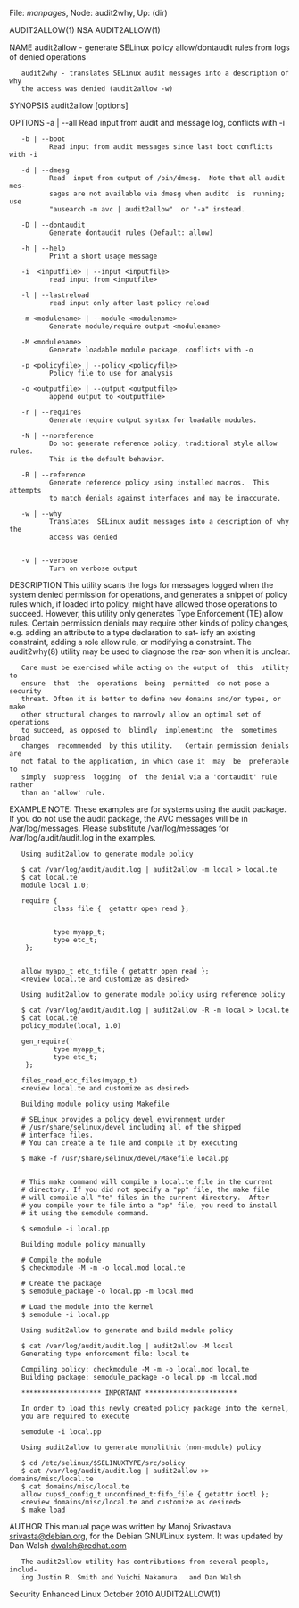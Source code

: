 File: *manpages*,  Node: audit2why,  Up: (dir)

AUDIT2ALLOW(1)                        NSA                       AUDIT2ALLOW(1)



NAME
       audit2allow  -  generate SELinux policy allow/dontaudit rules from logs
       of denied operations

       audit2why - translates SELinux audit messages into a description of why
       the access was denied (audit2allow -w)


SYNOPSIS
       audit2allow [options]

OPTIONS
       -a | --all
              Read input from audit and message log, conflicts with -i

       -b | --boot
              Read input from audit messages since last boot conflicts with -i

       -d | --dmesg
              Read  input from output of /bin/dmesg.  Note that all audit mes‐
              sages are not available via dmesg when auditd  is  running;  use
              "ausearch -m avc | audit2allow"  or "-a" instead.

       -D | --dontaudit
              Generate dontaudit rules (Default: allow)

       -h | --help
              Print a short usage message

       -i  <inputfile> | --input <inputfile>
              read input from <inputfile>

       -l | --lastreload
              read input only after last policy reload

       -m <modulename> | --module <modulename>
              Generate module/require output <modulename>

       -M <modulename>
              Generate loadable module package, conflicts with -o

       -p <policyfile> | --policy <policyfile>
              Policy file to use for analysis

       -o <outputfile> | --output <outputfile>
              append output to <outputfile>

       -r | --requires
              Generate require output syntax for loadable modules.

       -N | --noreference
              Do not generate reference policy, traditional style allow rules.
              This is the default behavior.

       -R | --reference
              Generate reference policy using installed macros.  This attempts
              to match denials against interfaces and may be inaccurate.

       -w | --why
              Translates  SELinux audit messages into a description of why the
              access was denied


       -v | --verbose
              Turn on verbose output


DESCRIPTION
       This utility scans the logs for messages logged when the system  denied
       permission  for  operations,  and  generates  a snippet of policy rules
       which, if loaded into policy, might have allowed  those  operations  to
       succeed.  However,  this  utility  only generates Type Enforcement (TE)
       allow rules.  Certain permission denials may  require  other  kinds  of
       policy  changes, e.g. adding an attribute to a type declaration to sat‐
       isfy an existing constraint, adding a role allow rule, or  modifying  a
       constraint.   The audit2why(8) utility may be used to diagnose the rea‐
       son when it is unclear.

       Care must be exercised while acting on the output of  this  utility  to
       ensure  that  the  operations  being  permitted  do not pose a security
       threat. Often it is better to define new domains and/or types, or  make
       other structural changes to narrowly allow an optimal set of operations
       to succeed, as opposed to  blindly  implementing  the  sometimes  broad
       changes  recommended  by this utility.   Certain permission denials are
       not fatal to the application, in which case it  may  be  preferable  to
       simply  suppress  logging  of  the denial via a 'dontaudit' rule rather
       than an 'allow' rule.

EXAMPLE
       NOTE: These examples are for systems using the audit package. If you do
       not use the audit package, the AVC messages will be in /var/log/messages.
       Please substitute /var/log/messages for /var/log/audit/audit.log in the
       examples.

       Using audit2allow to generate module policy

       $ cat /var/log/audit/audit.log | audit2allow -m local > local.te
       $ cat local.te
       module local 1.0;

       require {
               class file {  getattr open read };


               type myapp_t;
               type etc_t;
        };


       allow myapp_t etc_t:file { getattr open read };
       <review local.te and customize as desired>

       Using audit2allow to generate module policy using reference policy

       $ cat /var/log/audit/audit.log | audit2allow -R -m local > local.te
       $ cat local.te
       policy_module(local, 1.0)

       gen_require(`
               type myapp_t;
               type etc_t;
        };

       files_read_etc_files(myapp_t)
       <review local.te and customize as desired>

       Building module policy using Makefile

       # SELinux provides a policy devel environment under
       # /usr/share/selinux/devel including all of the shipped
       # interface files.
       # You can create a te file and compile it by executing

       $ make -f /usr/share/selinux/devel/Makefile local.pp


       # This make command will compile a local.te file in the current
       # directory. If you did not specify a "pp" file, the make file
       # will compile all "te" files in the current directory.  After
       # you compile your te file into a "pp" file, you need to install
       # it using the semodule command.

       $ semodule -i local.pp

       Building module policy manually

       # Compile the module
       $ checkmodule -M -m -o local.mod local.te

       # Create the package
       $ semodule_package -o local.pp -m local.mod

       # Load the module into the kernel
       $ semodule -i local.pp

       Using audit2allow to generate and build module policy

       $ cat /var/log/audit/audit.log | audit2allow -M local
       Generating type enforcement file: local.te

       Compiling policy: checkmodule -M -m -o local.mod local.te
       Building package: semodule_package -o local.pp -m local.mod

       ******************** IMPORTANT ***********************

       In order to load this newly created policy package into the kernel,
       you are required to execute

       semodule -i local.pp

       Using audit2allow to generate monolithic (non-module) policy

       $ cd /etc/selinux/$SELINUXTYPE/src/policy
       $ cat /var/log/audit/audit.log | audit2allow >> domains/misc/local.te
       $ cat domains/misc/local.te
       allow cupsd_config_t unconfined_t:fifo_file { getattr ioctl };
       <review domains/misc/local.te and customize as desired>
       $ make load


AUTHOR
       This manual page was written by Manoj Srivastava <srivasta@debian.org>,
       for   the  Debian  GNU/Linux  system.  It  was  updated  by  Dan  Walsh
       <dwalsh@redhat.com>

       The audit2allow utility has contributions from several people,  includ‐
       ing Justin R. Smith and Yuichi Nakamura.  and Dan Walsh



Security Enhanced Linux          October 2010                   AUDIT2ALLOW(1)
